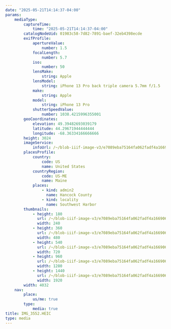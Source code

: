 ```yaml
---
date: "2025-05-21T14:14:37-04:00"
params:
    mediaType:
        captureTime:
            time: "2025-05-21T14:14:37-04:00"
        catalogNodeUid: 01983c58-7d82-7891-baef-32eb4398ecde
        exifProfile:
            apertureValue:
                number: 1.5
            focalLength:
                number: 5.7
            iso:
                number: 50
            lensMake:
                string: Apple
            lensModel:
                string: iPhone 13 Pro back triple camera 5.7mm f/1.5
            make:
                string: Apple
            model:
                string: iPhone 13 Pro
            shutterSpeedValue:
                number: 1038.4215996355001
        geoCoordinates:
            elevation: 49.39482693039179
            latitude: 44.29671944444444
            longitude: -68.36334166666666
        height: 3024
        imageService:
            infoUrl: /~/blob-iiif-image-v3/e7089eba75164fa062fadf4a16690640a24bf165909e13515f715eb0321848c7/info.json
        placesProfile:
            country:
                code: US
                name: United States
            countryRegion:
                code: US-ME
                name: Maine
            places:
                - kind: admin2
                  name: Hancock County
                - kind: locality
                  name: Southwest Harbor
        thumbnails:
            - height: 180
              url: /~/blob-iiif-image-v3/e7089eba75164fa062fadf4a16690640a24bf165909e13515f715eb0321848c7/full/240%2C180/0/default.jpg
              width: 240
            - height: 360
              url: /~/blob-iiif-image-v3/e7089eba75164fa062fadf4a16690640a24bf165909e13515f715eb0321848c7/full/480%2C360/0/default.jpg
              width: 480
            - height: 540
              url: /~/blob-iiif-image-v3/e7089eba75164fa062fadf4a16690640a24bf165909e13515f715eb0321848c7/full/720%2C540/0/default.jpg
              width: 720
            - height: 960
              url: /~/blob-iiif-image-v3/e7089eba75164fa062fadf4a16690640a24bf165909e13515f715eb0321848c7/full/1280%2C960/0/default.jpg
              width: 1280
            - height: 1440
              url: /~/blob-iiif-image-v3/e7089eba75164fa062fadf4a16690640a24bf165909e13515f715eb0321848c7/full/1920%2C1440/0/default.jpg
              width: 1920
        width: 4032
    nav:
        place:
            us/me: true
        type:
            media: true
title: IMG_3552.HEIC
type: media
---
```

